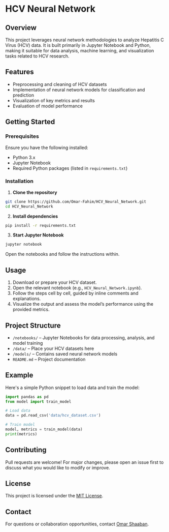 # HCV Neural Network

## Overview

This project leverages neural network methodologies to analyze Hepatitis C Virus (HCV) data. It is built primarily in Jupyter Notebook and Python, making it suitable for data analysis, machine learning, and visualization tasks related to HCV research.

## Features

- Preprocessing and cleaning of HCV datasets
- Implementation of neural network models for classification and prediction
- Visualization of key metrics and results
- Evaluation of model performance

## Getting Started

### Prerequisites

Ensure you have the following installed:

- Python 3.x
- Jupyter Notebook
- Required Python packages (listed in `requirements.txt`)

### Installation

1. **Clone the repository**

```bash
git clone https://github.com/Omar-Fahim/HCV_Neural_Network.git
cd HCV_Neural_Network
```

2. **Install dependencies**

```bash
pip install -r requirements.txt
```

3. **Start Jupyter Notebook**

```bash
jupyter notebook
```

Open the notebooks and follow the instructions within.

## Usage

1. Download or prepare your HCV dataset.
2. Open the relevant notebook (e.g., `HCV_Neural_Network.ipynb`).
3. Follow the steps cell by cell, guided by inline comments and explanations.
4. Visualize the output and assess the model’s performance using the provided metrics.

## Project Structure

- `/notebooks/` – Jupyter Notebooks for data processing, analysis, and model training
- `/data/` – Place your HCV datasets here
- `/models/` – Contains saved neural network models
- `README.md` – Project documentation

## Example

Here's a simple Python snippet to load data and train the model:

```python
import pandas as pd
from model import train_model

# Load data
data = pd.read_csv('data/hcv_dataset.csv')

# Train model
model, metrics = train_model(data)
print(metrics)
```

## Contributing

Pull requests are welcome! For major changes, please open an issue first to discuss what you would like to modify or improve.

## License

This project is licensed under the [MIT License](https://opensource.org/licenses/MIT).

## Contact

For questions or collaboration opportunities, contact [Omar Shaaban](mailto:omar_shaaban@outlook.com).
